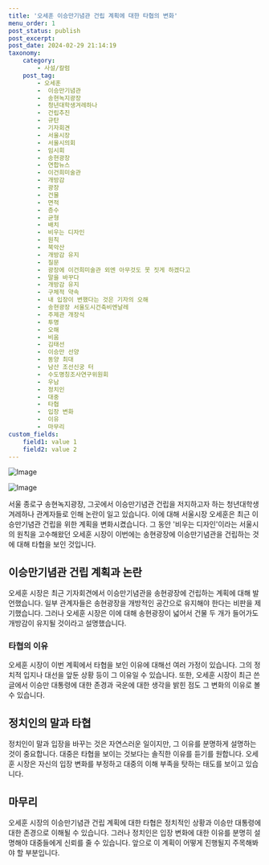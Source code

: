 ```yaml
---
title: '오세훈 이승만기념관 건립 계획에 대한 타협의 변화'
menu_order: 1
post_status: publish
post_excerpt: 
post_date: 2024-02-29 21:14:19
taxonomy:
    category:
        - 사설/칼럼
    post_tag:
        - 오세훈
        -  이승만기념관
        -  송현녹지광장
        -  청년대학생겨레하나
        -  건립추진
        -  규탄
        -  기자회견
        -  서울시장
        -  서울시의회
        -  임시회
        -  송현광장
        -  연합뉴스
        -  이건희미술관
        -  개방감
        -  광장
        -  건물
        -  면적
        -  층수
        -  균형
        -  배치
        -  비우는 디자인
        -  원칙
        -  북악산
        -  개방감 유지
        -  질문
        -  광장에 이건희미술관 외엔 아무것도 못 짓게 하겠다고
        -  말을 바꾸다
        -  개방감 유지
        -  구체적 약속
        -  내 입장이 변했다는 것은 기자의 오해
        -  송현광장 서울도시건축비엔날레
        -  주제관 개장식
        -  투명
        -  오해
        -  비움
        -  김태선
        -  이승만 선양
        -  동양 최대
        -  남산 조선신궁 터
        -  수도명칭조사연구위원회
        -  우남
        -  정치인
        -  대중
        -  타협
        -  입장 변화
        -  이유
        -  마무리
custom_fields:
    field1: value 1
    field2: value 2
---
```


![Image](https://imgnews.pstatic.net/image/028/2024/02/29/0002678873_001_20240229085301102.jpg?type=w647)

![Image](https://imgnews.pstatic.net/image/028/2024/02/29/0002678873_002_20240229085301160.jpg?type=w647)

서울 종로구 송현녹지광장, 그곳에서 이승만기념관 건립을 저지하고자 하는 청년대학생겨레하나 관계자들로 인해 논란이 일고 있습니다. 이에 대해 서울시장 오세훈은 최근 이승만기념관 건립을 위한 계획을 변화시켰습니다. 그 동안 '비우는 디자인'이라는 서울시의 원칙을 고수해왔던 오세훈 시장이 이번에는 송현광장에 이승만기념관을 건립하는 것에 대해 타협을 보인 것입니다.
## 이승만기념관 건립 계획과 논란
오세훈 시장은 최근 기자회견에서 이승만기념관을 송현광장에 건립하는 계획에 대해 발언했습니다. 일부 관계자들은 송현광장을 개방적인 공간으로 유지해야 한다는 비판을 제기했습니다. 그러나 오세훈 시장은 이에 대해 송현광장이 넓어서 건물 두 개가 들어가도 개방감이 유지될 것이라고 설명했습니다.
### 타협의 이유
오세훈 시장이 이번 계획에서 타협을 보인 이유에 대해선 여러 가정이 있습니다. 그의 정치적 입지나 대선을 앞둔 상황 등이 그 이유일 수 있습니다. 또한, 오세훈 시장이 최근 쓴 글에서 이승만 대통령에 대한 존경과 국운에 대한 생각을 밝힌 점도 그 변화의 이유로 볼 수 있습니다.
## 정치인의 말과 타협
정치인이 말과 입장을 바꾸는 것은 자연스러운 일이지만, 그 이유를 분명하게 설명하는 것이 중요합니다. 대중은 타협을 보이는 것보다는 솔직한 이유를 듣기를 원합니다. 오세훈 시장은 자신의 입장 변화를 부정하고 대중의 이해 부족을 탓하는 태도를 보이고 있습니다.
## 마무리
오세훈 시장의 이승만기념관 건립 계획에 대한 타협은 정치적인 상황과 이승만 대통령에 대한 존경으로 이해될 수 있습니다. 그러나 정치인은 입장 변화에 대한 이유를 분명히 설명해야 대중들에게 신뢰를 줄 수 있습니다. 앞으로 이 계획이 어떻게 진행될지 주목해봐야 할 부분입니다.
